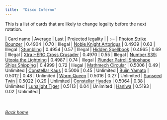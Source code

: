 ```yaml
---
title:  "Disco Inferno"
---
```


This is a list of cards that are likely to change legality before the next rotation.

| Card name | Average | Last | Projected legality |
| :-- |
[Photon Strike Bounzer](https://db.ygoprodeck.com/card/?search=Photon%20Strike%20Bounzer) | 0.4904 | 0.70 | Illegal |
[Noble Knight Artorigus](https://db.ygoprodeck.com/card/?search=Noble%20Knight%20Artorigus) | 0.4939 | 0.63 | Illegal |
[Stumbling](https://db.ygoprodeck.com/card/?search=Stumbling) | 0.4954 | 0.57 | Illegal |
[Hidden Spellbook](https://db.ygoprodeck.com/card/?search=Hidden%20Spellbook) | 0.4965 | 0.69 | Illegal |
[Xtra HERO Cross Crusader](https://db.ygoprodeck.com/card/?search=Xtra%20HERO%20Cross%20Crusader) | 0.4970 | 0.55 | Illegal |
[Number S39: Utopia the Lightning](https://db.ygoprodeck.com/card/?search=Number%20S39:%20Utopia%20the%20Lightning) | 0.4987 | 0.74 | Illegal |
[Plunder Patroll Shipshape Ships Shipping](https://db.ygoprodeck.com/card/?search=Plunder%20Patroll%20Shipshape%20Ships%20Shipping) | 0.4999 | 0.72 | Illegal |
[Mathmech Circular](https://db.ygoprodeck.com/card/?search=Mathmech%20Circular) | 0.5006 | 0.49 | Unlimited |
[Constellar Kaus](https://db.ygoprodeck.com/card/?search=Constellar%20Kaus) | 0.5006 | 0.45 | Unlimited |
[Bujin Yamato](https://db.ygoprodeck.com/card/?search=Bujin%20Yamato) | 0.5012 | 0.48 | Unlimited |
[Worm Queen](https://db.ygoprodeck.com/card/?search=Worm%20Queen) | 0.5016 | 0.27 | Unlimited |
[Sunseed Twin](https://db.ygoprodeck.com/card/?search=Sunseed%20Twin) | 0.5022 | 0.29 | Unlimited |
[Constellar Hyades](https://db.ygoprodeck.com/card/?search=Constellar%20Hyades) | 0.5064 | 0.38 | Unlimited |
[Lunalight Tiger](https://db.ygoprodeck.com/card/?search=Lunalight%20Tiger) | 0.5113 | 0.04 | Unlimited |
[Haniwa](https://db.ygoprodeck.com/card/?search=Haniwa) | 0.5193 | 0.02 | Unlimited |

<br>

###### [Back home](index)